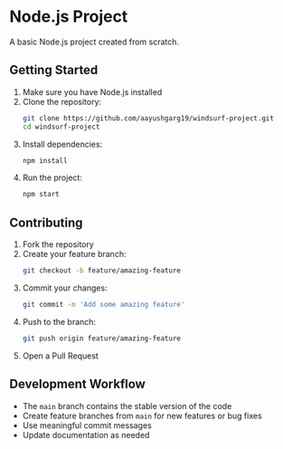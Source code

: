 # Node.js Project

A basic Node.js project created from scratch.

## Getting Started

1. Make sure you have Node.js installed
2. Clone the repository:
   ```bash
   git clone https://github.com/aayushgarg19/windsurf-project.git
   cd windsurf-project
   ```
3. Install dependencies:
   ```bash
   npm install
   ```
4. Run the project:
   ```bash
   npm start
   ```

## Contributing

1. Fork the repository
2. Create your feature branch:
   ```bash
   git checkout -b feature/amazing-feature
   ```
3. Commit your changes:
   ```bash
   git commit -m 'Add some amazing feature'
   ```
4. Push to the branch:
   ```bash
   git push origin feature/amazing-feature
   ```
5. Open a Pull Request

## Development Workflow

- The `main` branch contains the stable version of the code
- Create feature branches from `main` for new features or bug fixes
- Use meaningful commit messages
- Update documentation as needed
